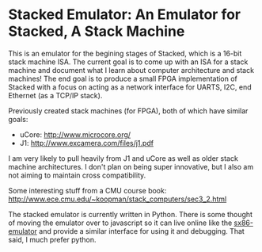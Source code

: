 # Stacked Emulator: An Emulator for Stacked, A Stack Machine

This is an emulator for the begining stages of Stacked, which is a 16-bit stack machine ISA.
The current goal is to come up with an ISA for a stack machine and document what I learn
about computer architecture and stack machines! The end goal is to produce a small FPGA 
implementation of Stacked with a focus on acting as a network interface for UARTS,
I2C, end Ethernet (as a TCP/IP stack).

Previously created stack machines (for FPGA), both of which have similar goals:
- uCore: http://www.microcore.org/
- J1: http://www.excamera.com/files/j1.pdf

I am very likely to pull heavily from J1 and uCore as well as older stack machine architectures.
I don't plan on being super innovative, but I also am not aiming to maintain cross compatibility.

Some interesting stuff from a CMU course book: http://www.ece.cmu.edu/~koopman/stack_computers/sec3_2.html

The stacked emulator is currently written in Python. There is some thought of 
moving the emulator over to javascript so it can live online like
the [sx86-emulator](https://github.com/cwoodall/sx86-emulator) and provide
a similar interface for using it and debugging. That said, I much prefer python.
